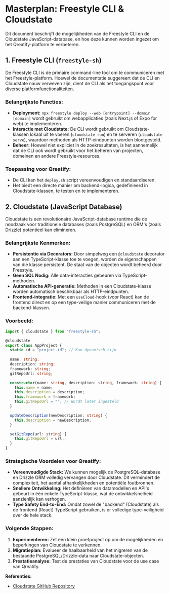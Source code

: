 # Masterplan: Freestyle CLI & Cloudstate

Dit document beschrijft de mogelijkheden van de Freestyle CLI en de Cloudstate JavaScript-database, en hoe deze kunnen worden ingezet om het Qreatify-platform te verbeteren.

## 1. Freestyle CLI (`freestyle-sh`)

De Freestyle CLI is de primaire command-line tool om te communiceren met het Freestyle-platform. Hoewel de documentatie suggereert dat de CLI en Cloudstate nauw verweven zijn, dient de CLI als het toegangspunt voor diverse platformfunctionaliteiten.

### Belangrijkste Functies:
- **Deployment:** `npx freestyle deploy --web [entrypoint] --domain [domain]` wordt gebruikt om webapplicaties (zoals Next.js of Expo for web) te implementeren.
- **Interactie met Cloudstate:** De CLI wordt gebruikt om Cloudstate-klassen lokaal uit te voeren (`cloudstate run`) en te serveren (`cloudstate serve`), waardoor methoden als HTTP-eindpunten worden blootgesteld.
- **Beheer:** Hoewel niet expliciet in de zoekresultaten, is het aannemelijk dat de CLI ook wordt gebruikt voor het beheren van projecten, domeinen en andere Freestyle-resources.

### Toepassing voor Qreatify:
- De CLI kan het `deploy.sh` script vereenvoudigen en standaardiseren.
- Het biedt een directe manier om backend-logica, gedefinieerd in Cloudstate-klassen, te testen en te implementeren.

## 2. Cloudstate (JavaScript Database)

Cloudstate is een revolutionaire JavaScript-database runtime die de noodzaak voor traditionele databases (zoals PostgreSQL) en ORM's (zoals Drizzle) potentieel kan elimineren.

### Belangrijkste Kenmerken:
- **Persistentie via Decorators:** Door simpelweg een `@cloudstate` decorator aan een TypeScript-klasse toe te voegen, worden de eigenschappen van die klasse persistent. De staat van de objecten wordt beheerd door Freestyle.
- **Geen SQL Nodig:** Alle data-interacties gebeuren via TypeScript-methoden.
- **Automatische API-generatie:** Methoden in een Cloudstate-klasse worden automatisch beschikbaar als HTTP-eindpunten.
- **Frontend-integratie:** Met een `useCloud`-hook (voor React) kan de frontend direct en op een type-veilige manier communiceren met de backend-klassen.

### Voorbeeld:
```typescript
import { cloudstate } from "freestyle-sh";

@cloudstate
export class AppProject {
  static id = "project-id"; // Kan dynamisch zijn
  
  name: string;
  description: string;
  framework: string;
  gitRepoUrl: string;

  constructor(name: string, description: string, framework: string) {
    this.name = name;
    this.description = description;
    this.framework = framework;
    this.gitRepoUrl = ""; // Wordt later ingesteld
  }

  updateDescription(newDescription: string) {
    this.description = newDescription;
  }

  setGitRepo(url: string) {
    this.gitRepoUrl = url;
  }
}
```

### Strategische Voordelen voor Qreatify:
- **Vereenvoudigde Stack:** We kunnen mogelijk de PostgreSQL-database en Drizzle ORM volledig vervangen door Cloudstate. Dit vermindert de complexiteit, het aantal afhankelijkheden en potentiële foutbronnen.
- **Snellere Ontwikkeling:** Het definiëren van datamodellen en API's gebeurt in één enkele TypeScript-klasse, wat de ontwikkelsnelheid aanzienlijk kan verhogen.
- **Type Safety End-to-End:** Omdat zowel de "backend" (Cloudstate) als de frontend (React) TypeScript gebruiken, is er volledige type-veiligheid over de hele stack.

### Volgende Stappen:
1. **Experimenteren:** Zet een klein proefproject op om de mogelijkheden en beperkingen van Cloudstate te verkennen.
2. **Migratieplan:** Evalueer de haalbaarheid van het migreren van de bestaande PostgreSQL/Drizzle-data naar Cloudstate-objecten.
3. **Prestatieanalyse:** Test de prestaties van Cloudstate voor de use case van Qreatify.

**Referenties:**
- [Cloudstate GitHub Repository](https://github.com/freestyle-sh/cloudstate)
